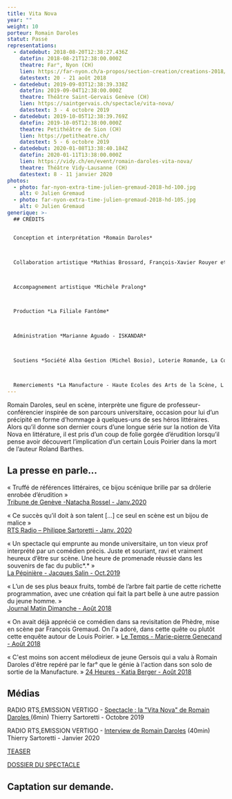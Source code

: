 ```yaml
---
title: Vita Nova
year: ""
weight: 10
porteur: Romain Daroles
statut: Passé
representations:
  - datedebut: 2018-08-20T12:38:27.436Z
    datefin: 2018-08-21T12:38:00.000Z
    theatre: Far°, Nyon (CH)
    lien: https://far-nyon.ch/a-propos/section-creation/creations-2018/copie-de-vita-nova.html
    datestext: 20 - 21 août 2018
  - datedebut: 2019-09-03T12:38:39.338Z
    datefin: 2019-09-04T12:38:00.000Z
    theatre: Théâtre Saint-Gervais Genève (CH)
    lien: https://saintgervais.ch/spectacle/vita-nova/
    datestext: 3 - 4 octobre 2019
  - datedebut: 2019-10-05T12:38:39.769Z
    datefin: 2019-10-05T12:38:00.000Z
    theatre: Petithéâtre de Sion (CH)
    lien: https://petitheatre.ch/
    datestext: 5 - 6 octobre 2019
  - datedebut: 2020-01-08T13:38:40.184Z
    datefin: 2020-01-11T13:38:00.000Z
    lien: https://vidy.ch/en/event/romain-daroles-vita-nova/
    theatre: Théâtre Vidy-Lausanne (CH)
    datestext: 8 - 11 janvier 2020
photos:
  - photo: far-nyon-extra-time-julien-gremaud-2018-hd-100.jpg
    alt: © Julien Gremaud
  - photo: far-nyon-extra-time-julien-gremaud-2018-hd-105.jpg
    alt: © Julien Gremaud
generique: >-
  ## C﻿RÉDITS


  Conception et interprétation *Romain Daroles*



  Collaboration artistique *Mathias Brossard, François-Xavier Rouyer et Romain Daroles*



  Accompagnement artistique *Michèle Pralong*



  Production *La Filiale Fantôme*



  Administration *Marianne Aguado - ISKANDAR*



  Soutiens *Société Alba Gestion (Michel Bosio), Loterie Romande, La Corodis.* 



  Remerciements *La Manufacture - Haute Ecoles des Arts de la Scène, L'Arsenic - Centre d'art scénique contemporain*
---
```

Romain Daroles, seul en scène, interprète une figure de professeur-conférencier inspirée de son parcours universitaire, occasion pour lui d’un précipité en forme d’hommage à quelques-uns de ses héros littéraires. Alors qu’il donne son dernier cours d’une longue série sur la notion de Vita Nova en littérature, il est pris d’un coup de folie gorgée d’érudition lorsqu’il pense avoir découvert l’implication d’un certain Louis Poirier dans la mort de l’auteur Roland Barthes.

## L﻿a presse en parle...

« Truffé de références littéraires, ce bijou scénique brille par sa drôlerie enrobée d’érudition » \
[Tribune de Genève -Natacha Rossel - Janv.2020](https://www.tdg.ch/romain-daroles-heraut-litteraire-sur-les-planches-696034277702)

« Ce succès qu’il doit à son talent \[…] ce seul en scène est un bijou de malice »\
[RTS Radio – Philippe Sartoretti - Janv. 2020](https://pages.rts.ch/la-1ere/programmes/vertigo/10966933-vertigo-du-07-01-2020.html)

« Un spectacle qui emprunte au monde universitaire, un ton vieux prof interprété par un comédien précis. Juste et souriant, ravi et vraiment heureux d’être sur scène. Une heure de promenade réussie dans les souvenirs de fac du public*.* »\
[La Pépinière - Jacques Salin - Oct.2019](https://lapepinieregeneve.ch/vita-nova-ou-le-tresor-de-rackham-le-rouge-pour-universitaire/)

« L’un de ses plus beaux fruits, tombé de l’arbre fait partie de cette richette programmation, avec une création qui fait la part belle à une autre passion du jeune homme. »\
[Journal Matin Dimanche - Août 2018](https://far-nyon.ch/assets/Contenu/pdf_autre/pdf_aout_2018/Matin_Dimanche_120818.pdf)

« On avait déjà apprécié ce comédien dans sa revisitation de Phèdre, mise en scène par François Gremaud. On l'a adoré, dans cette quête ou plutôt cette enquête autour de Louis Poirier. » [L﻿e Temps - Marie-pierre Genecand - Août 2018](https://far-nyon.ch/assets/Contenu/pdf_prog/2018_presse/ET_LeTemps_230818.pdf)

« C﻿'est moins son accent mélodieux de jeune Gersois qui a valu à Romain Daroles d'être repéré par le far° que le génie à l'action dans son solo de sortie de la Manufacture. » [24 Heures - Katia Berger - Août 2018 ](https://www.24heures.ch/le-far-met-nyon-sens-dessus-dessous-905204468785)

## M﻿édias

RADIO RTS,EMISSION VERTIGO - [Spectacle : la "Vita Nova" de Romain Daroles ](https://www.rts.ch/audio-podcast/2019/audio/spectacle-la-vita-nova-de-romain-daroles-25075607.html)(6min) T﻿hierry Sartoretti - Octobre 2019

RADIO RTS,EMISSION VERTIGO - [Interview de Romain Daroles](https://www.rts.ch/audio-podcast/2020/audio/l-invite-romain-daroles-vita-nova-25098594.html) (40min) T﻿hierry Sartoretti - Janvier 2020

[TEASER](https://vimeo.com/295797327)

[DOSSIER DU SPECTACLE](static/media/vita-nova-dossier-de-diffusion.pdf)

## C﻿aptation sur demande.